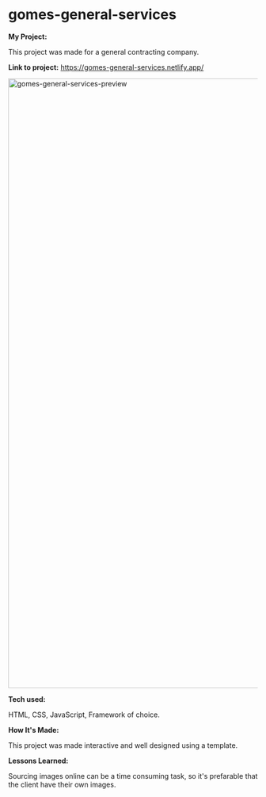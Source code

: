 # gomes-general-services

<strong>My Project:</strong>


This project was made for a general contracting company.

<strong>Link to project:</strong> https://gomes-general-services.netlify.app/

<img width="1230" alt="gomes-general-services-preview" src="https://github.com/user-attachments/assets/34974466-02c9-4782-b432-343167904f18">



<strong>Tech used:</strong> 


HTML, CSS, JavaScript, Framework of choice.


<strong>How It's Made:</strong>


This project was made interactive and well designed using a template.


<strong>Lessons Learned:</strong>


Sourcing images online can be a time consuming task, so it's prefarable that the client have their own images.
